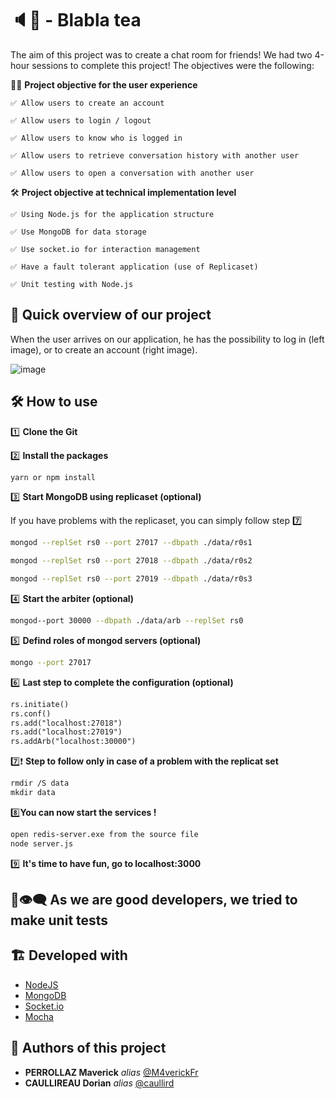 # 🔈🍵 - Blabla tea 

The aim of this project was to create a chat room for friends! We had two 4-hour sessions to complete this project! The objectives were the following: 

👦🏻 **Project objective for the user experience**

    ✅ Allow users to create an account 

    ✅ Allow users to login / logout

    ✅ Allow users to know who is logged in

    ✅ Allow users to retrieve conversation history with another user 

    ✅ Allow users to open a conversation with another user 


🛠️ **Project objective at technical implementation level**

    ✅ Using Node.js for the application structure

    ✅ Use MongoDB for data storage

    ✅ Use socket.io for interaction management

    ✅ Have a fault tolerant application (use of Replicaset)

    ✅ Unit testing with Node.js


## 👀 Quick overview of our project 

When the user arrives on our application, he has the possibility to log in (left image), or to create an account (right image). 

![image](https://user-images.githubusercontent.com/54810120/159251745-6a255d5c-1d36-4e57-8c7e-7c185071001d.png)


## 🛠️ **How to use** 

1️⃣ **Clone the Git**

2️⃣ **Install the packages**

```sh
yarn or npm install
```

3️⃣ **Start MongoDB using replicaset (optional)**

If you have problems with the replicaset, you can simply follow step 7️⃣

```sh
mongod --replSet rs0 --port 27017 --dbpath ./data/r0s1
```
```sh
mongod --replSet rs0 --port 27018 --dbpath ./data/r0s2
```
```sh
mongod --replSet rs0 --port 27019 --dbpath ./data/r0s3
```

4️⃣ **Start the arbiter (optional)**

```sh
mongod--port 30000 --dbpath ./data/arb --replSet rs0
```

5️⃣ **Defind roles of mongod servers (optional)**

```sh
mongo --port 27017
```

6️⃣ **Last step to complete the configuration (optional)** 

```txt
rs.initiate()
rs.conf()
rs.add("localhost:27018")
rs.add("localhost:27019")
rs.addArb("localhost:30000")
```

7️⃣❗ **Step to follow only in case of a problem with the replicat set**

```txt
rmdir /S data
mkdir data
```

8️⃣**You can now start the services !** 

```txt
open redis-server.exe from the source file
node server.js
```

9️⃣ **It's time to have fun, go to localhost:3000**

## 🧪👁️‍🗨️ **As we are good developers, we tried to make unit tests**

## 🏗️ **Developed with**

* [NodeJS](https://nodejs.org/en/)
* [MongoDB](https://www.mongodb.com/)
* [Socket.io](https://socket.io/fr/)
* [Mocha](https://mochajs.org/)


## 💪 **Authors of this project**

* **PERROLLAZ Maverick** _alias_ [@M4verickFr](https://github.com/M4verickFr)
* **CAULLIREAU Dorian** _alias_ [@caullird](https://github.com/caullird)
